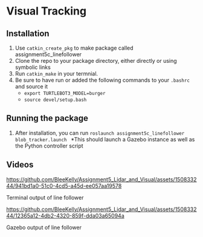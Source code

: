 # Visual Tracking
## Installation
1. Use ``catkin_create_pkg`` to make package called assignment5c_linefollower
2. Clone the repo to your package directory, either directly or using symbolic links
3. Run ``catkin_make`` in your termnial.
4. Be sure to have run or added the following commands to your ``.bashrc`` and source it
   * ``export TURTLEBOT3_MODEL=burger``
   *  ``source devel/setup.bash``
## Running the package
1. After installation, you can run ``roslaunch assignment5c_linefollower blob_tracker.launch ``
   *This should launch a Gazebo instance as well as the Python controller script
## Videos


https://github.com/BleeKelly/Assignment5_Lidar_and_Visual/assets/150833244/941bd1a0-51c0-4cd5-a45d-ee057aa19578

Terminal output of line follower


https://github.com/BleeKelly/Assignment5_Lidar_and_Visual/assets/150833244/12365a12-4db2-4320-859f-dda03a65094a

Gazebo output of line follower
